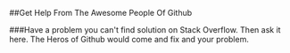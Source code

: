 ##Get Help 	From The Awesome People Of Github 

###Have a problem you can't find solution on Stack Overflow. Then ask it here. The Heros of Github would come and fix and your problem. 

